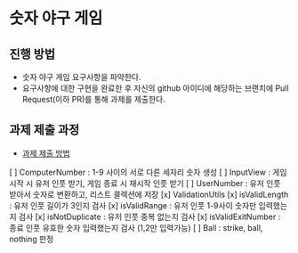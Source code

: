 # 숫자 야구 게임
## 진행 방법
* 숫자 야구 게임 요구사항을 파악한다.
* 요구사항에 대한 구현을 완료한 후 자신의 github 아이디에 해당하는 브랜치에 Pull Request(이하 PR)를 통해 과제를 제출한다.

## 과제 제출 과정
* [과제 제출 방법](https://github.com/next-step/nextstep-docs/tree/master/precourse)

[ ] ComputerNumber : 1-9 사이의 서로 다른 세자리 숫자 생성
[ ] InputView : 게임 시작 시 유저 인풋 받기, 게임 종료 시 재시작 인풋 받기
[ ] UserNumber : 유저 인풋 받아서 숫자로 변환하고, 리스트 콜렉션에 저장
[x] ValidationUtils 
 [x] isValidLength : 유저 인풋 길이가 3인지 검사
 [x] isValidRange : 유저 인풋 1-9사이 숫자만 입력했는지 검사
 [x] isNotDuplicate : 유저 인풋 중복 없는지 검사
 [x] isValidExitNumber : 종료 인풋 유효한 숫자 입력했는지 검사 (1,2만 입력가능)
[ ] Ball : strike, ball, nothing 판정